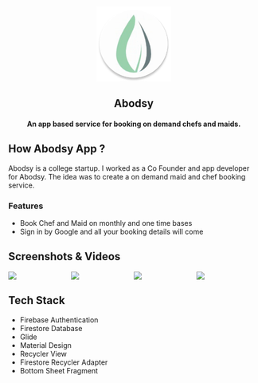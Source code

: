 <p align="center"><img src="app/src/main/ic_launcher-web.png" width="150"></a></p>
<h2 align="center"><b>Abodsy</b></h2>
<h4 align="center">An app based service for booking on demand chefs and maids.</h4>



## How Abodsy App ?
Abodsy is a college startup. I worked as a Co Founder and app developer for Abodsy. The idea was to create a on demand maid and chef booking service.

### Features
- Book Chef and Maid on monthly and one time bases 
- Sign in by Google and all your booking details will come

## Screenshots & Videos

<div style="display:flex;">
<img src="Screenrecording_20210403_170915.gif" width="22%">
<img style="margin-left:15px;" src="https://user-images.githubusercontent.com/54958935/113701510-df279800-96f5-11eb-951f-6151cbae5bd2.jpg" width="22%" >
<img style="margin-left:15px;" src="https://user-images.githubusercontent.com/54958935/113701503-dd5dd480-96f5-11eb-9561-4eeab69e74f5.jpg" width="22%" >
<img style="margin-left:15px;" src="https://user-images.githubusercontent.com/54958935/113701514-e058c500-96f5-11eb-8009-53249dff4da1.jpg" width="22%" >
</div>


## Tech Stack

 - Firebase Authentication
 - Firestore Database
 - Glide
 - Material Design
 - Recycler View
 - Firestore Recycler Adapter
 - Bottom Sheet Fragment
